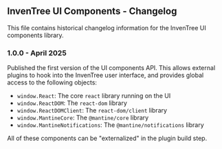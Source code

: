 ## InvenTree UI Components - Changelog

This file contains historical changelog information for the InvenTree UI components library.

### 1.0.0 - April 2025

Published the first version of the UI components API. This allows external plugins to hook into the InvenTree user interface, and provides global access to the following objects:

- `window.React`: The core `react` library running on the UI
- `window.ReactDOM`: The `react-dom` library
- `window.ReactDOMClient`: The `react-dom/client` library
- `window.MantineCore`: The `@mantine/core` library
- `window.MantineNotifications`: The `@mantine/notifications` library

All of these components can be "externalized" in the plugin build step.
